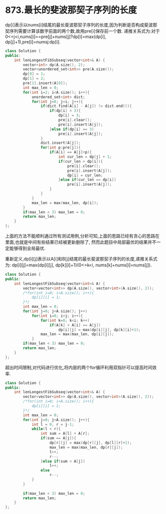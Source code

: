 # 873.最长的斐波那契子序列的长度

dp[i]表示以nums[i]结尾的最长斐波那契子序列的长度,因为判断是否构成斐波那契序列需要计算该数字前面的两个数,故用pre[i]保存前一个数.
递推关系式为:对于0<=j<i,nums[i]==pre[j]+nums[j]?dp[i]=max(dp[i], dp[j]+1),pre[i]=nums[j](与dp[i]同时更新):dp[i].

```cpp
class Solution {
public:
    int lenLongestFibSubseq(vector<int>& A) {
        vector<int> dp(A.size(), 2);
        vector<unordered_set<int>> pre(A.size());
        dp[0] = 1;
        dp[1] = 2;
        pre[1].insert(A[0]);
        int max_len = 0;
        for(int i=2; i<A.size(); i++){
            unordered_set<int> dict;
            for(int j=0; j<i; j++){
                if(dict.find(A[i] - A[j]) != dict.end()){
                    if(dp[i] < 3){
                        dp[i] = 3;
                        pre[i].clear();
                        pre[i].insert(A[j]);
                    }else if(dp[i] == 3)
                        pre[i].insert(A[j]);
                }
                dict.insert(A[j]);
                for(int p:pre[j]){
                    if(A[i] == A[j]+p){
                        int cur_len = dp[j] + 1;
                        if(cur_len > dp[i]){
                            pre[i].clear();
                            pre[i].insert(A[j]);
                            dp[i] = cur_len;
                        }else if(cur_len == dp[i])
                            pre[i].insert(A[j]);
                    }
                }
            }
            max_len = max(max_len, dp[i]);
        }
        if(max_len < 3) max_len = 0;
        return max_len;
    }
};
```

上面的方法不能顺利通过所有测试用例,分析可知,上面的思路已经有贪心的思路在里面,也就是中间有些结果已经被更新删除了,
然而此题目中局部最优的结果并不一定能够得到全局最优.

重新定义,dp[i][j]表示以A[i]和B[j]结尾的最长斐波那契子序列的长度,递推关系式为:
dp[i][j]=max{dp[i][j], dp[k][i]+1}(0<=k<i, nums[k]+nums[i]=nums[j]).

```cpp
class Solution {
public:
    int lenLongestFibSubseq(vector<int>& A) {
        vector<vector<int>> dp(A.size(), vector<int>(A.size(), 2));
        /*for(int i=0; i<A.size(); i++){
            dp[i][i] = 1;
        }*/
        int max_len = 0;
        for(int j=0; j<A.size(); j++)
            for(int i=0; i<j; i++){
                for(int k=0; k<i; k++)
                    if(A[k] + A[i] == A[j])
                        dp[i][j] = max(dp[i][j], dp[k][i]+1);
                max_len = max(max_len, dp[i][j]);
            }
        if(max_len < 3) max_len = 0;
        return max_len;
    }
};
```

超出时间限制,对代码进行优化,将内层的两个for循环利用双指针可以提高时间效率.

```cpp
class Solution {
public:
    int lenLongestFibSubseq(vector<int>& A) {
        vector<vector<int>> dp(A.size(), vector<int>(A.size(), 2));
        /*for(int i=0; i<A.size(); i++){
            dp[i][i] = 1;
        }*/
        int max_len = 0;
        for(int j=0; j<A.size(); j++){
            int l = 0, r = j-1;
            while(l < r){
                int sum = A[l] + A[r];
                if(sum == A[j]){
                    dp[r][j] = max(dp[r][j], dp[l][r]+1);
                    max_len = max(max_len, dp[r][j]);
                    l++;
                    r--;
                }else if(sum < A[j])
                    l++;
                else
                    r--;
            }
        }
        
        if(max_len < 3) max_len = 0;
        return max_len;
    }
};
```
